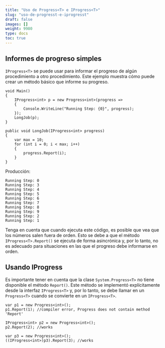 ```yaml
---
title: "Uso de Progress<T> e IProgress<T>"
slug: "uso-de-progresst-e-iprogresst"
draft: false
images: []
weight: 9980
type: docs
toc: true
---
```


## Informes de progreso simples
`IProgress<T>` se puede usar para informar el progreso de algún procedimiento a otro procedimiento. Este ejemplo muestra cómo puede crear un método básico que informe su progreso.

    void Main()
    {
        IProgress<int> p = new Progress<int>(progress =>
        {
            Console.WriteLine("Running Step: {0}", progress);
        });
        LongJob(p);
    }
    
    public void LongJob(IProgress<int> progress)
    {
        var max = 10;
        for (int i = 0; i < max; i++)
        {
            progress.Report(i);
        }
    }

Producción:

    Running Step: 0
    Running Step: 3
    Running Step: 4
    Running Step: 5
    Running Step: 6
    Running Step: 7
    Running Step: 8
    Running Step: 9
    Running Step: 2
    Running Step: 1

Tenga en cuenta que cuando ejecuta este código, es posible que vea que los números salen fuera de orden. Esto se debe a que el método `IProgress<T>.Report()` se ejecuta de forma asincrónica y, por lo tanto, no es adecuado para situaciones en las que el progreso debe informarse en orden.

## Usando IProgress<T>
Es importante tener en cuenta que la clase `System.Progress<T>` no tiene disponible el método `Report()`. Este método se implementó explícitamente desde la interfaz `IProgress<T>` y, por lo tanto, se debe llamar en un `Progress<T>` cuando se convierte en un `IProgress<T>`.

    var p1 = new Progress<int>();
    p1.Report(1); //compiler error, Progress does not contain method 'Report'

    IProgress<int> p2 = new Progress<int>();
    p2.Report(2); //works
    
    var p3 = new Progress<int>();
    ((IProgress<int>)p3).Report(3); //works

